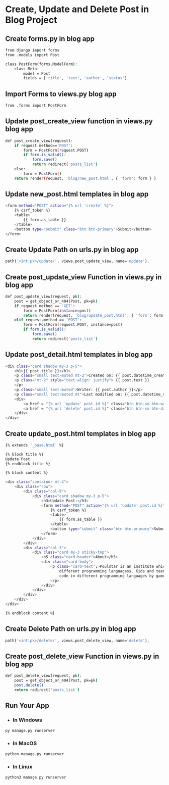 # Create, Update and Delete Post in Blog Project

## Create forms.py in blog app
```bash
from django import forms
from .models import Post

class PostForm(forms.ModelForm):
    class Meta:
        model = Post
        fields = ['title', 'text', 'author', 'status']
```

## Import Forms to views.py blog app
```bash
from .forms import PostForm
```

## Update post_create_view function in views.py blog app
```bash
def post_create_view(request):
    if request.method=='POST':
        form = PostForm(request.POST)
        if form.is_valid():
            form.save()
            return redirect('posts_list')
    else:
        form = PostForm()
    return render(request, 'blog/new_post.html', { 'form': form } )
```

## Update new_post.html templates in blog app
```bash
<form method="POST" action="{% url 'create' %}">
    {% csrf_token %}
    <table>
        {{ form.as_table }}
    </table>
    <button type="submit" class="btn btn-primary">Submit</button>
</form>
```

## Create Update Path on urls.py in blog app
```bash
path('<int:pk>/update/', views.post_update_view, name='update'),
```

## Create post_update_view Function in views.py in blog app
```bash
def post_update_view(request, pk):
    post = get_object_or_404(Post, pk=pk)
    if request.method == 'GET':
        form = PostForm(instance=post)
        return render(request, 'blog/update_post.html', { 'form': form , 'post': post})
    elif request.method == 'POST':
        form = PostForm(request.POST, instance=post)
        if form.is_valid():
            form.save()
            return redirect('posts_list')
```

## Update post_detail.html templates in blog app
```bash
<div class="card shadow my-3 p-5">
    <h1>{{ post.title }}</h1>
    <p class="small text-muted mt-2">Created on: {{ post.datetime_created }}</p>
    <p class="mt-2" style="text-align: justify"> {{ post.text }}
    </p>
    <p class="small text-muted">Writer: {{ post.author }}</p>
    <p class="small text-muted mt">Last modified on: {{ post.datetime_modified }}</p>
    <div>
        <a href = "{% url 'update' post.id %}" class="btn btn-sm btn-warning">Update</a>
        <a href = "{% url 'delete' post.id %}" class="btn btn-sm btn-danger">Delete</a>
    </div>
</div>
```

## Create update_post.html templates in blog app
```bash
{% extends '_base.html' %}

{% block title %}
Update Post
{% endblock title %}

{% block content %}

<div class="container mt-4">
    <div class="row">
        <div class="col-9">
            <div class="card shadow my-3 p-5">
                <h3>Update Post:</h3>
                <form method="POST" action="{% url 'update' post.id %}">
                    {% csrf_token %}
                    <table>
                        {{ form.as_table }}
                    </table>
                    <button type="submit" class="btn btn-primary">Submit</button>
                </form>
            </div>
        </div>
        <div class="col-3">
            <div class="card my-3 sticky-top">
                <h5 class="card-header">About</h5>
                <div class="card-body">
                    <p class="card-text";>Poulstar is an institute which help children learn
                        different programming languagess. Kids and teenager learn how to
                        code in different programming languages by games and playing.
                    </p>
                </div>
            </div>
        </div>
    </div>
</div>

{% endblock content %}
```

## Create Delete Path on urls.py in blog app
```bash
path('<int:pk>/delete/', views.post_delete_view, name='delete'),
```

## Create post_delete_view Function in views.py in blog app
```bash
def post_delete_view(request, pk):
    post = get_object_or_404(Post, pk=pk)
    post.delete()
    return redirect('posts_list')
```

## Run Your App
- ### In Windows
```bash
py manage.py runserver
```
- ### In MacOS
```bash
python manage.py runserver
```
- ### In Linux
```bash
python3 manage.py runserver
```
